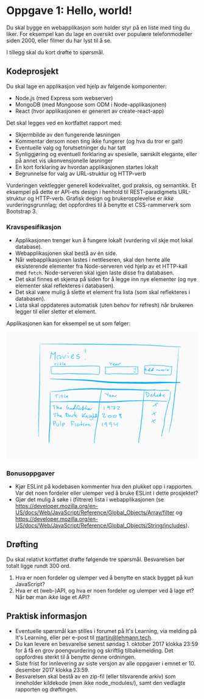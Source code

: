 # Oppgave 1: Hello, world!

Du skal bygge en webapplikasjon som holder styr på en liste med ting du liker. For eksempel kan du lage en oversikt over populære telefonmodeller siden 2000, eller filmer du har lyst til å se.

I tillegg skal du kort drøfte to spørsmål.


## Kodeprosjekt

Du skal lage en applikasjon ved hjelp av følgende komponenter:

- Node.js (med Express som webserver)
- MongoDB (med Mongoose som ODM i Node-applikasjonen)
- React (hvor applikasjonen er generert av create-react-app)

Det skal legges ved en kortfattet rapport med:

- Skjermbilde av den fungerende løsningen
- Kommentar dersom noen ting ikke fungerer (og hva du tror er galt)
- Eventuelle valg og forutsetninger du har tatt
- Synliggjøring og eventuell forklaring av spesielle, særskilt elegante, eller på annet vis ukonvensjonelle løsninger
- En kort forklaring av hvordan applikasjonen startes lokalt
- Begrunnelse for valg av URL-struktur og HTTP-verb

Vurderingen vektlegger generell kodekvalitet, god praksis, og semantikk. Et eksempel på dette er API-ets design i henhold til REST-paradigmets URL-struktur og HTTP-verb. Grafisk design og brukeropplevelse er _ikke_ vurderingsgrunnlag; det oppfordres til å benytte et CSS-rammerverk som Bootstrap 3.

### Kravspesifikasjon

- Applikasjonen trenger kun å fungere lokalt (vurdering vil skje mot lokal database).
- Webapplikasjonen skal bestå av én side.
- Når webapplikasjonen lastes i nettleseren, skal den hente alle eksisterende elementer fra Node-serveren ved hjelp av et HTTP-kall med `fetch`. Node-serveren skal igjen laste disse fra databasen.
- Det skal finnes et skjema på siden for å legge inn nye elementer (og nye elementer skal reflekteres i databasen).
- Det skal være mulig å slette et element fra lista (som skal reflekteres i databasen).
- Lista skal oppdateres automatisk (uten behov for refresh) når brukeren legger til eller sletter et element.

Applikasjonen kan for eksempel se ut som følger:

![Movies mockup](mockup.png)

### Bonusoppgaver

- Kjør ESLint på kodebasen kommenter hva den plukket opp i rapporten. Var det noen fordeler eller ulemper ved å bruke ESLint i dette prosjektet?
- Gjør det mulig å søke i (filtrere) lista i webapplikasjonen (se https://developer.mozilla.org/en-US/docs/Web/JavaScript/Reference/Global_Objects/Array/filter og https://developer.mozilla.org/en-US/docs/Web/JavaScript/Reference/Global_Objects/String/includes).

## Drøfting

Du skal relativt kortfattet drøfte følgende tre spørsmål. Besvarelsen bør totalt ligge rundt 300 ord.

1. Hva er noen fordeler og ulemper ved å benytte en stack bygget på kun JavaScript?
2. Hva er et (web-)API, og hva er noen fordeler og ulemper ved å lage et? Når bør man _ikke_ lage et API?

## Praktisk informasjon

- Eventuelle spørsmål kan stilles i forumet på It's Learning, via melding på It's Learning, eller per e-post til martin@lehmann.tech.
- Du kan levere en besvarelse senest søndag 1. oktober 2017 klokka 23:59 for å få en grov poengvurdering og skriftlig tilbakemelding. Det oppfordres sterkt til å benytte denne ordningen.
- Siste frist for innlevering av siste versjon av alle oppgaver i emnet er 10. desember 2017 klokka 23:59.
- Besvarelsen skal bestå av en zip-fil (eller tilsvarende arkiv) som inneholder kildekode (men ikke node_modules/), samt den vedlagte rapporten og drøftingen.
